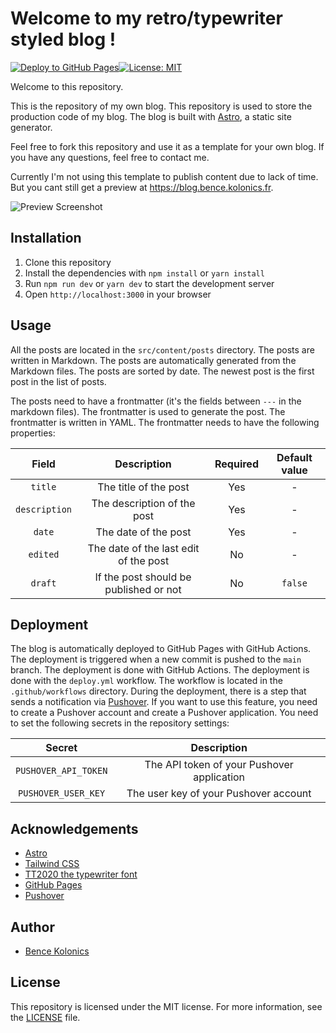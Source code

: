 # Welcome to my retro/typewriter styled blog !

[![Deploy to GitHub Pages](https://github.com/bkolonics/blog/actions/workflows/deploy.yml/badge.svg)](https://github.com/bkolonics/blog/actions/workflows/deploy.yml)[![License: MIT](https://img.shields.io/badge/License-MIT-yellow.svg)](https://opensource.org/licenses/MIT)

Welcome to this repository.

This is the repository of my own blog. This repository is used to store the production code of my blog. The blog is built with [Astro](https://astro.build/), a static site generator.

Feel free to fork this repository and use it as a template for your own blog. If you have any questions, feel free to contact me.

Currently I'm not using this template to publish content due to lack of time. But you cant still get a preview at https://blog.bence.kolonics.fr.


![Preview Screenshot](https://raw.githubusercontent.com/bkolonics/blog/main/preview.png)

## Installation
1. Clone this repository
2. Install the dependencies with `npm install` or `yarn install`
3. Run `npm run dev` or `yarn dev` to start the development server
4. Open `http://localhost:3000` in your browser

## Usage
All the posts are located in the `src/content/posts` directory. The posts are written in Markdown. The posts are automatically generated from the Markdown files. The posts are sorted by date. The newest post is the first post in the list of posts.

The posts need to have a frontmatter (it's the fields between `---` in the markdown files). The frontmatter is used to generate the post. The frontmatter is written in YAML. The frontmatter needs to have the following properties: 

| Field | Description | Required | Default value |
| :---: | :---: | :---: | :---: |
| `title` | The title of the post | Yes | - |
| `description` | The description of the post | Yes | - |
| `date` | The date of the post | Yes | - |
| `edited` | The date of the last edit of the post | No | - |
| `draft` | If the post should be published or not | No | `false` |

## Deployment

The blog is automatically deployed to GitHub Pages with GitHub Actions. The deployment is triggered when a new commit is pushed to the `main` branch. The deployment is done with GitHub Actions. The deployment is done with the `deploy.yml` workflow. The workflow is located in the `.github/workflows` directory.
During the deployment, there is a step that sends a notification via [Pushover](https://pushover.net/). If you want to use this feature, you need to create a Pushover account and create a Pushover application. You need to set the following secrets in the repository settings:

| Secret | Description |
| :---: | :---: |
| `PUSHOVER_API_TOKEN` | The API token of your Pushover application |
| `PUSHOVER_USER_KEY` | The user key of your Pushover account |

## Acknowledgements

- [Astro](https://astro.build/)
- [Tailwind CSS](https://tailwindcss.com/)
- [TT2020 the typewriter font](https://copypaste.wtf/TT2020/docs/)
- [GitHub Pages](https://pages.github.com/)
- [Pushover](https://pushover.net/)

## Author

- [Bence Kolonics](https://bence.kolonics.fr)

## License
This repository is licensed under the MIT license. For more information, see the [LICENSE](LICENSE) file.
